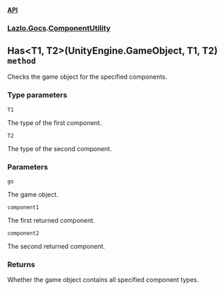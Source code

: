 #### [API](./API.md 'API')
### [Lazlo.Gocs](./API.md#Lazlo-Gocs 'Lazlo.Gocs').[ComponentUtility](./Lazlo-Gocs-ComponentUtility.md 'Lazlo.Gocs.ComponentUtility')
## Has&lt;T1, T2&gt;(UnityEngine.GameObject, T1, T2) `method`
Checks the game object for the specified components.
### Type parameters

<a name='Lazlo-Gocs-ComponentUtility-Has-T1-_T2-(UnityEngine-GameObject-_T1-_T2)-T1'></a>
`T1`

The type of the first component.

<a name='Lazlo-Gocs-ComponentUtility-Has-T1-_T2-(UnityEngine-GameObject-_T1-_T2)-T2'></a>
`T2`

The type of the second component.
### Parameters

<a name='Lazlo-Gocs-ComponentUtility-Has-T1-_T2-(UnityEngine-GameObject-_T1-_T2)-go'></a>
`go`

The game object.

<a name='Lazlo-Gocs-ComponentUtility-Has-T1-_T2-(UnityEngine-GameObject-_T1-_T2)-component1'></a>
`component1`

The first returned component.

<a name='Lazlo-Gocs-ComponentUtility-Has-T1-_T2-(UnityEngine-GameObject-_T1-_T2)-component2'></a>
`component2`

The second returned component.
### Returns
Whether the game object contains all specified component types.
